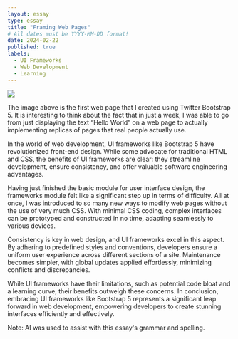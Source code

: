 ```yaml
---
layout: essay
type: essay
title: "Framing Web Pages"
# All dates must be YYYY-MM-DD format!
date: 2024-02-22
published: true
labels:
  - UI Frameworks
  - Web Development
  - Learning
---
```


<img class="rounded float-center pe-4" src="https://courses.ics.hawaii.edu/ics314s24/morea/ui-frameworks/reading-bootstrap-5-hello-world-6.png">

The image above is the first web page that I created using Twitter Bootstrap 5. It is interesting to think about the fact that in just a week, I was able to go from just displaying the text “Hello World” on a web page to actually implementing replicas of pages that real people actually use.

In the world of web development, UI frameworks like Bootstrap 5 have revolutionized front-end design. While some advocate for traditional HTML and CSS, the benefits of UI frameworks are clear: they streamline development, ensure consistency, and offer valuable software engineering advantages.

Having just finished the basic module for user interface design, the frameworks module felt like a significant step up in terms of difficulty. All at once, I was introduced to so many new ways to modify web pages without the use of very much CSS. With minimal CSS coding, complex interfaces can be prototyped and constructed in no time, adapting seamlessly to various devices.

Consistency is key in web design, and UI frameworks excel in this aspect. By adhering to predefined styles and conventions, developers ensure a uniform user experience across different sections of a site. Maintenance becomes simpler, with global updates applied effortlessly, minimizing conflicts and discrepancies.

While UI frameworks have their limitations, such as potential code bloat and a learning curve, their benefits outweigh these concerns. In conclusion, embracing UI frameworks like Bootstrap 5 represents a significant leap forward in web development, empowering developers to create stunning interfaces efficiently and effectively.

Note: AI was used to assist with this essay's grammar and spelling.
